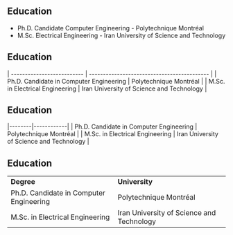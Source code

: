 
## Education
- Ph.D. Candidate Computer Engineering - Polytechnique Montréal
- M.Sc. Electrical Engineering - Iran University of Science and Technology

## Education

| -------------------------- | ------------------------------------------- |
| Ph.D. Candidate in Computer Engineering | Polytechnique Montréal         |
| M.Sc. in Electrical Engineering | Iran University of Science and Technology |

## Education

|--------|------------|
| Ph.D. Candidate in Computer Engineering | Polytechnique Montréal |
| M.Sc. in Electrical Engineering | Iran University of Science and Technology |

## Education

<table>
  <tr>
    <td><b>Degree</b></td>
    <td><b>University</b></td>
  </tr>
  <tr>
    <td>Ph.D. Candidate in Computer Engineering</td>
    <td>Polytechnique Montréal</td>
  </tr>
  <tr>
    <td>M.Sc. in Electrical Engineering</td>
    <td>Iran University of Science and Technology</td>
  </tr>
</table>

